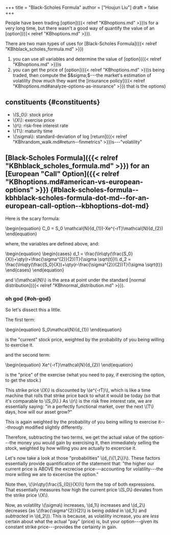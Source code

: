+++
title = "Black-Scholes Formula"
author = ["Houjun Liu"]
draft = false
+++

People have been trading [option]({{< relref "KBhoptions.md" >}})s for a very long time, but there wasn't a good way of quantify the value of an [option]({{< relref "KBhoptions.md" >}}).

There are two main types of uses for [Black-Scholes Formula]({{< relref "KBhblack_scholes_formula.md" >}})

1.  you can use all variables and determine the value of [option]({{< relref "KBhoptions.md" >}})s
2.  you can get the price of [option]({{< relref "KBhoptions.md" >}})s being traded, then compute the $&sigma;$---the market's estimation of volatility (how much they want the [insurance policy]({{< relref "KBhoptions.md#analyze-options-as-insurance" >}}) that is the options)


## constituents {#constituents}

-   \\(S\_0\\): stock price
-   \\(X\\): exercise price
-   \\(r\\): risk-free interest rate
-   \\(T\\): maturity time
-   \\(\sigma\\): standard-deviation of log [return]({{< relref "KBhrandom_walk.md#return--finmetrics" >}})s---"volatility"


## [Black-Scholes Formula]({{< relref "KBhblack_scholes_formula.md" >}}) for an [European "Call" Option]({{< relref "KBhoptions.md#american-vs-european-options" >}}) {#black-scholes-formula--kbhblack-scholes-formula-dot-md--for-an-european-call-option--kbhoptions-dot-md}

Here is the scary formula:

\begin{equation}
C\_0 = S\_0 \mathcal{N}(d\_{1})-Xe^{-rT}\mathcal{N}(d\_{2})
\end{equation}

where, the variables are defined above, and:

\begin{equation}
\begin{cases}
d\_1 = \frac{\ln\qty(\frac{S\_0}{X})+\qty(r+\frac{\sigma^{2}}{2})T}{\sigma \sqrt{t}}\\\\
d\_2 = \frac{\ln\qty(\frac{S\_0}{X})+\qty(r-\frac{\sigma^{2}}{2})T}{\sigma \sqrt{t}}
\end{cases}
\end{equation}

and \\(\mathcal{N}\\) is the area at point under the standard [normal distribution]({{< relref "KBhnormal_distribution.md" >}}).


### oh god {#oh-god}

So let's dissect this a little.

The first term:

\begin{equation}
S\_0\mathcal{N}(d\_{1})
\end{equation}

is the "current" stock price, weighted by the probability of you being willing to exercise it.

and the second term:

\begin{equation}
Xe^{-rT}\mathcal{N}(d\_{2})
\end{equation}

is the "price" of the exercise (what you need to pay, if exercising the option, to get the stock.)

This strike price \\(X\\) is discounted by \\(e^{-rT}\\), which is like a time machine that rolls that strike price back to what it would be today (so that it's comparable to \\(S\_0\\).) As \\(r\\) is the risk free interest rate, we are essentially saying: "in a perfectly functional market, over the next \\(T\\) days, how will our asset grow?"

This is again weighted by the probability of you being willing to exercise it---through modified slightly differently.

Therefore, subtracting the two terms, we get the actual value of the option---the money you would gain by exercising it, then immediately selling the stock, weighted by how willing you are actually to excercise it.

Let's now take a look at those "probabilities" \\(d\_{\\{1,2\\}}\\). These factors essentially provide quantification of the statement that: "the higher our current price is ABOVE the excrecise price---accounting for volatility---the more willing we are to excercise the option."

Note then, \\(\ln\qty(\frac{S\_{0}}{X})\\) form the top of both expressions. That essentially measures how high the current price \\(S\_0\\) deviates from the strike price \\(X\\).

Now, as volatility \\(\sigma\\) increases, \\(d\_1\\) increases and \\(d\_2\\) decreases (as \\(\frac{\sigma^{2}}{2}\\) is being _added_ in \\(d\_1\\) and _subtracted_ in \\(d\_2\\)). This is because, as volatility increase, you are _less_ certain about what the actual "pay" (price) is, but your option---given its constant strike price---provides the certainty in gain.